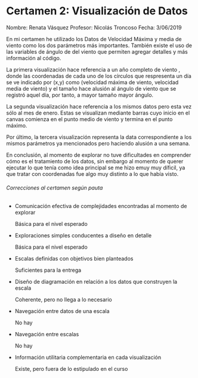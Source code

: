 

# Certamen 2: Visualización de Datos

Nombre: Renata Vásquez
Profesor: Nicolás Troncoso
Fecha: 3/06/2019


En mi certamen he utilizado los Datos de Velocidad Máxima y media de viento como los dos parámetros más importantes. También existe el uso de las variables de ángulo de del viento que permiten agregar detalles y más información al código.

La primera visualización hace referencia a un año completo de viento , donde las coordenadas de cada uno de los círculos que respresenta un día se ve indicado por (x,y) como (velocidad máxima de viento, velocidad media de viento)  y el tamaño hace alusión al ángulo de viento que se registró aquel día, por tanto, a mayor tamaño mayor ángulo.

La segunda visualización hace referencia a los mismos datos pero esta vez sólo al mes de enero. Estas se visualizan mediante barras cuyo inicio en el canvas comienza en el punto medio de viento y termina en el punto máximo.  

Por último, la tercera visualización representa la data correspondiente a los mismos parámetros ya mencionados pero haciendo alusión a una semana.

En conclusión, al momento de explorar no tuve dificultades en comprender cómo es el tratamiento de los datos, sin embargo al momento de querer ejecutar lo que tenía como idea principal se me hizo emuy muy díficil, ya que tratar con coordenadas fue algo muy distinto a lo que había visto.


###### Correcciones al certamen según pauta

- Comunicación efectiva de complejidades encontradas al momento de explorar

	Básica para el nivel esperado

- Exploraciones simples conducentes a diseño en detalle

	Básica para el nivel esperado

- Escalas definidas con objetivos bien planteados

	Suficientes para la entrega

- Diseño de diagramación en relación a los datos que construyen la escala

	Coherente, pero no llega a lo necesario

- Navegación entre datos de una escala                                

 	 No hay

- Navegación entre escalas                                            

	No hay

- Información utilitaria complementaria en cada visualización  

  Existe, pero fuera de lo estipulado en el curso
